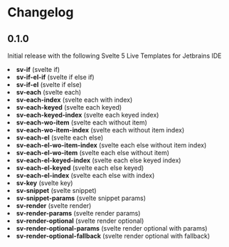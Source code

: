 # Changelog

## 0.1.0

Initial release with the following Svelte 5 Live Templates for Jetbrains IDE

<li><b>sv-if</b> (svelte if) </li>
<li><b>sv-if-el-if</b> (svelte if else if)</li>
<li><b>sv-if-el</b> (svelte if else) </li>
<li><b>sv-each</b> (svelte each) </li>
<li><b>sv-each-index</b> (svelte each with index) </li>
<li><b>sv-each-keyed</b> (svelte each keyed) </li>
<li><b>sv-each-keyed-index</b> (svelte each keyed index) </li>
<li><b>sv-each-wo-item</b> (svelte each without item) </li>
<li><b>sv-each-wo-item-index</b> (svelte each without item index) </li>
<li><b>sv-each-el</b> (svelte each else) </li>
<li><b>sv-each-el-wo-item-index</b> (svelte each else without item index) </li>
<li><b>sv-each-el-wo-item</b> (svelte each else without item) </li>
<li><b>sv-each-el-keyed-index</b> (svelte each else keyed index) </li>
<li><b>sv-each-el-keyed</b> (svelte each else keyed) </li>
<li><b>sv-each-el-index</b> (svelte each else with index) </li>
<li><b>sv-key</b> (svelte key) </li>
<li><b>sv-snippet</b> (svelte snippet) </li>
<li><b>sv-snippet-params</b> (svelte snippet params) </li>
<li><b>sv-render</b> (svelte render) </li>
<li><b>sv-render-params</b> (svelte render params) </li>
<li><b>sv-render-optional</b> (svelte render optional) </li>
<li><b>sv-render-optional-params</b> (svelte render optional with params) </li>
<li><b>sv-render-optional-fallback</b> (svelte render optional with fallback) </li>

